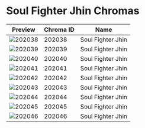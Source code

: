 # Soul Fighter Jhin Chromas

| Preview | Chroma ID | Name |
|---------|-----------|------|
| ![202038](https://raw.communitydragon.org/latest/plugins/rcp-be-lol-game-data/global/default/v1/champion-chroma-images/202/202038.png) | 202038 | Soul Fighter Jhin |
| ![202039](https://raw.communitydragon.org/latest/plugins/rcp-be-lol-game-data/global/default/v1/champion-chroma-images/202/202039.png) | 202039 | Soul Fighter Jhin |
| ![202040](https://raw.communitydragon.org/latest/plugins/rcp-be-lol-game-data/global/default/v1/champion-chroma-images/202/202040.png) | 202040 | Soul Fighter Jhin |
| ![202041](https://raw.communitydragon.org/latest/plugins/rcp-be-lol-game-data/global/default/v1/champion-chroma-images/202/202041.png) | 202041 | Soul Fighter Jhin |
| ![202042](https://raw.communitydragon.org/latest/plugins/rcp-be-lol-game-data/global/default/v1/champion-chroma-images/202/202042.png) | 202042 | Soul Fighter Jhin |
| ![202043](https://raw.communitydragon.org/latest/plugins/rcp-be-lol-game-data/global/default/v1/champion-chroma-images/202/202043.png) | 202043 | Soul Fighter Jhin |
| ![202044](https://raw.communitydragon.org/latest/plugins/rcp-be-lol-game-data/global/default/v1/champion-chroma-images/202/202044.png) | 202044 | Soul Fighter Jhin |
| ![202045](https://raw.communitydragon.org/latest/plugins/rcp-be-lol-game-data/global/default/v1/champion-chroma-images/202/202045.png) | 202045 | Soul Fighter Jhin |
| ![202046](https://raw.communitydragon.org/latest/plugins/rcp-be-lol-game-data/global/default/v1/champion-chroma-images/202/202046.png) | 202046 | Soul Fighter Jhin |